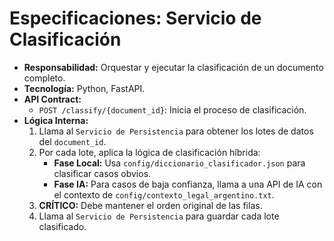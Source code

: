 # Especificaciones: Servicio de Clasificación

- **Responsabilidad:** Orquestar y ejecutar la clasificación de un documento completo.
- **Tecnología:** Python, FastAPI.
- **API Contract:**
  - `POST /classify/{document_id}`: Inicia el proceso de clasificación.
- **Lógica Interna:**
  1.  Llama al `Servicio de Persistencia` para obtener los lotes de datos del `document_id`.
  2.  Por cada lote, aplica la lógica de clasificación híbrida:
      - **Fase Local:** Usa `config/diccionario_clasificador.json` para clasificar casos obvios.
      - **Fase IA:** Para casos de baja confianza, llama a una API de IA con el contexto de `config/contexto_legal_argentino.txt`.
  3.  **CRÍTICO:** Debe mantener el orden original de las filas.
  4.  Llama al `Servicio de Persistencia` para guardar cada lote clasificado.